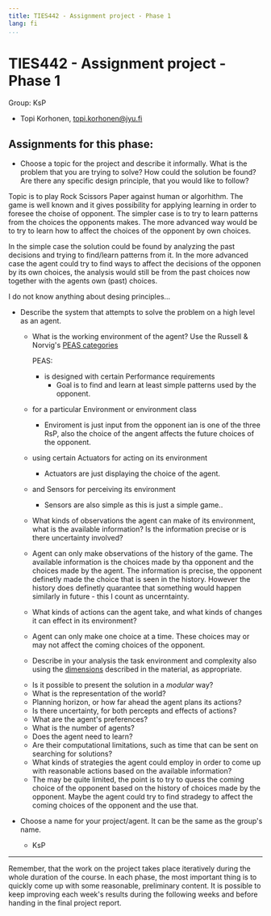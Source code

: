 ```yaml
---
title: TIES442 - Assignment project - Phase 1
lang: fi
...
```


# TIES442 - Assignment project - Phase 1

Group: KsP

* Topi Korhonen, topi.korhonen@jyu.fi

## Assignments for this phase:

* Choose a topic for the project and describe it informally. What is the problem
  that you are trying to solve? How could the solution be found? Are there any
  specific design principle, that you would like to follow?

Topic is to play Rock Scissors Paper against human or algorhithm. The game is well known and it gives possibility for applying learning in order to foresee the choise of opponent. The simpler case is to try to learn patterns from the choices the opponents makes. The more advanced way would be to try to learn how to affect the choices of the opponent by own choices. 

In the simple case the solution could be found by analyzing the past decisions and trying to find/learn patterns from it. In the more advanced case the agent could try to find ways to affect the decisions of the opponen by its own choices, the analysis would still be from the past choices now together with the agents own (past) choices.

I do not know anything about desing principles... 

* Describe the system that attempts to solve the problem on a high level as an
  agent.
    - What is the working environment of the agent? Use the Russell & Norvig's
      [PEAS categories](topics1.en.md)
	
        PEAS:
        - is designed with certain Performance requirements
            - Goal is to find and learn at least simple patterns used by the opponent. 	
	- for a particular Environment or environment class 
	    - Enviroment is just input from the opponent ian is one of the three RsP, also the choice of the angent affects the future choices of the opponent.
	- using certain Actuators for acting on its environment
	    - Actuators are just displaying the choice of the agent.
	- and Sensors for perceiving its environment 
	    - Sensors are also simple as this is just a simple game..
	
    - What kinds of observations the agent can make of its environment, what is
      the available information? Is the information precise or is there
      uncertainty involved?
	- Agent can only make observations of the history of the game. The available information is the choices made by tha opponent and the choices made by the agent. The information is precise, the opponent definetly made the choice that is seen in the history. However the history does definetly quarantee that something would happen similarly in future - this I count as uncerntainty. 
    - What kinds of actions can the agent take, and what kinds of changes it can
      effect in its environment?
	- Agent can only make one choice at a time. These choices may or may not affect the coming choices of the opponent.
    - Describe in your analysis the task environment and complexity also using
      the [dimensions](topics1.en.md) described in the material, as appropriate.
	* Is it possible to present the solution in a *modular* way?
	* What is the representation of the world?
	* Planning horizon, or how far ahead the agent plans its actions?
	* Is there uncertainty, for both percepts and effects of actions?
	* What are the agent's preferences?
	* What is the number of agents?
	* Does the agent need to learn?
	* Are their computational limitations, such as time that can be sent on searching for solutions?	

    - What kinds of strategies the agent could employ in order to come up with
      reasonable actions based on the available information?
	- The may be quite limited, the point is to try to quess the coming choice of the opponent based on the history of choices made by the opponent. Maybe the agent could try to find stradegy to affect the coming choices of the opponent and the use that.

* Choose a name for your project/agent. It can be the same as the group's name.
	- KsP
----

Remember, that the work on the project takes place iteratively during the whole
duration of the course. In each phase, the most important thing is to quickly
come up with some reasonable, preliminary content. It is possible to keep
improving each week's results during the following weeks and before handing in
the final project report.
